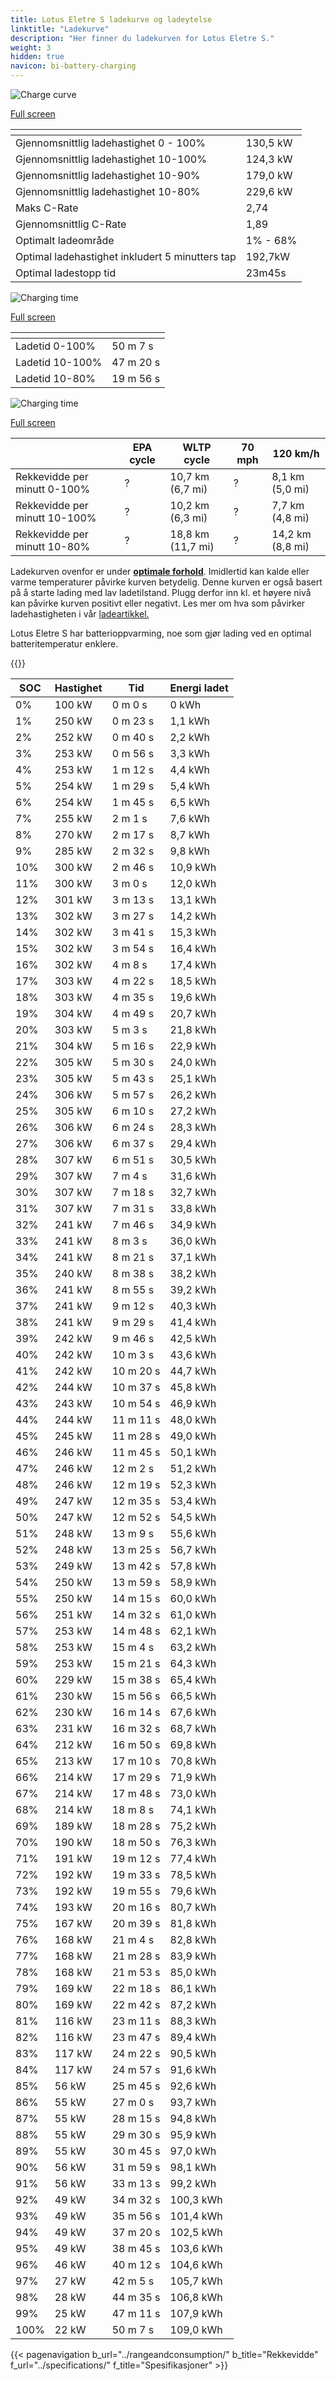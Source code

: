 ```yaml
---
title: Lotus Eletre S ladekurve og ladeytelse
linktitle: "Ladekurve"
description: "Her finner du ladekurven for Lotus Eletre S."
weight: 3
hidden: true
navicon: bi-battery-charging
---
```

<!-- markdownlint-disable MD033 -->
<!-- markdownlint-disable MD010 -->
<img src="/images/models/lotus/eletre/eletre_s/chargingcurve.svg" alt="Charge curve" class="img-fluid">

[Full screen](/images/models/lotus/eletre/eletre_s/chargingcurve.svg)


<div class="table-responsive">
<table class="table table-striped border">
	<thead>
		<tr>
			<th>
			</th>
			<th>
			</th>
		</tr>
	</thead>
	<tbody>
		<tr>
			<td>
				Gjennomsnittlig ladehastighet 0 - 100%
			</td>
			<td>
				130,5 kW
			</td>
		</tr>
		<tr>
			<td>
				Gjennomsnittlig ladehastighet 10-100%
			</td>
			<td>
				124,3 kW
			</td>
		</tr>
		<tr>
			<td>
				Gjennomsnittlig ladehastighet 10-90%
			</td>
			<td>
				179,0 kW
			</td>
		</tr>
		<tr>
			<td>
				Gjennomsnittlig ladehastighet 10-80%
			</td>
			<td>
				229,6 kW
			</td>
		</tr>
		<tr>
			<td>
				Maks C-Rate
			</td>
			<td>
				2,74
			</td>
		</tr>
		<tr>
			<td>
				Gjennomsnittlig C-Rate
			</td>
			<td>
				1,89
			</td>
		</tr>
		<tr>
			<td>
				Optimalt ladeområde
			</td>
			<td>
				1% - 68%
			</td>
		</tr>
		<tr>
			<td>
				Optimal ladehastighet inkludert 5 minutters tap
			</td>
			<td>
				192,7kW
			</td>
		</tr>
		<tr>
			<td>
				Optimal ladestopp tid
			</td>
			<td>
				23m45s
			</td>
		</tr>
	</tbody>
</table>
</div>
<img src="/images/models/lotus/eletre/eletre_s/chargingtime.svg" alt="Charging time" class="img-fluid">

[Full screen](/images/models/lotus/eletre/eletre_s/chargingtime.svg)
<div class="table-responsive">
<table class="table table-striped border">
	<thead>
		<tr>
			<th>
			</th>
			<th>
			</th>
		</tr>
	</thead>
	<tbody>
		<tr>
			<td>
				Ladetid 0-100%
			</td>
			<td>
				 50 m 7 s
			</td>
		</tr>
		<tr>
			<td>
				Ladetid 10-100%
			</td>
			<td>
				 47 m 20 s
			</td>
		</tr>
		<tr>
			<td>
				Ladetid 10-80%
			</td>
			<td>
				 19 m 56 s
			</td>
		</tr>
	</tbody>
</table>
</div>
<img src="/images/models/lotus/eletre/eletre_s/chargerangespeed.svg" alt="Charging time" class="img-fluid">

[Full screen](/images/models/lotus/eletre/eletre_s/chargerangespeed.svg)
<div class="table-responsive">
<table class="table table-striped border">
	<thead>
		<tr>
			<th>
			</th>
			<th>
				EPA cycle
			</th>
			<th>
				WLTP cycle
			</th>
			<th>
				70 mph
			</th>
			<th>
				120 km/h
			</th>
		</tr>
	</thead>
	<tbody>
		<tr>
			<td>
				Rekkevidde per minutt 0-100%
			</td>
			<td>
				?
			</td>
			<td>
				10,7 km (6,7 mi)
			</td>
			<td>
				?
			</td>
			<td>
				8,1 km (5,0 mi)
			</td>
		</tr>
		<tr>
			<td>
				Rekkevidde per minutt 10-100%
			</td>
			<td>
				?
			</td>
			<td>
				10,2 km (6,3 mi)
			</td>
			<td>
				?
			</td>
			<td>
				7,7 km (4,8 mi)
			</td>
		</tr>
		<tr>
			<td>
				Rekkevidde per minutt 10-80%
			</td>
			<td>
				?
			</td>
			<td>
				18,8 km (11,7 mi)
			</td>
			<td>
				?
			</td>
			<td>
				14,2 km (8,8 mi)
			</td>
		</tr>
	</tbody>
</table>
</div>


Ladekurven ovenfor er under **[optimale forhold](../../../../../technology/battery/charging/#temperatur)**. Imidlertid kan kalde eller varme temperaturer påvirke kurven betydelig. Denne kurven er også basert på å starte lading med lav ladetilstand. Plugg derfor inn kl. et høyere nivå kan påvirke kurven positivt eller negativt. Les mer om hva som påvirker ladehastigheten i vår [ladeartikkel.](../../../../../technology/battery/charging/)


Lotus Eletre S har batterioppvarming, noe som gjør lading ved en optimal batteritemperatur enklere.


{{<evkxdisplayaddarticle />}}
<div class="table-responsive">
<table class="table table-striped border">
	<thead>
		<tr>
			<th>
				SOC
			</th>
			<th>
				Hastighet
			</th>
			<th>
				Tid
			</th>
			<th>
				Energi ladet
			</th>
		</tr>
	</thead>
	<tbody>
		<tr>
			<td>
				0%
			</td>
			<td>
				100 kW
			</td>
			<td>
				 0 m 0 s
			</td>
			<td>
				0 kWh
			</td>
		</tr>
		<tr>
			<td>
				1%
			</td>
			<td>
				250 kW
			</td>
			<td>
				 0 m 23 s
			</td>
			<td>
				1,1 kWh
			</td>
		</tr>
		<tr>
			<td>
				2%
			</td>
			<td>
				252 kW
			</td>
			<td>
				 0 m 40 s
			</td>
			<td>
				2,2 kWh
			</td>
		</tr>
		<tr>
			<td>
				3%
			</td>
			<td>
				253 kW
			</td>
			<td>
				 0 m 56 s
			</td>
			<td>
				3,3 kWh
			</td>
		</tr>
		<tr>
			<td>
				4%
			</td>
			<td>
				253 kW
			</td>
			<td>
				 1 m 12 s
			</td>
			<td>
				4,4 kWh
			</td>
		</tr>
		<tr>
			<td>
				5%
			</td>
			<td>
				254 kW
			</td>
			<td>
				 1 m 29 s
			</td>
			<td>
				5,4 kWh
			</td>
		</tr>
		<tr>
			<td>
				6%
			</td>
			<td>
				254 kW
			</td>
			<td>
				 1 m 45 s
			</td>
			<td>
				6,5 kWh
			</td>
		</tr>
		<tr>
			<td>
				7%
			</td>
			<td>
				255 kW
			</td>
			<td>
				 2 m 1 s
			</td>
			<td>
				7,6 kWh
			</td>
		</tr>
		<tr>
			<td>
				8%
			</td>
			<td>
				270 kW
			</td>
			<td>
				 2 m 17 s
			</td>
			<td>
				8,7 kWh
			</td>
		</tr>
		<tr>
			<td>
				9%
			</td>
			<td>
				285 kW
			</td>
			<td>
				 2 m 32 s
			</td>
			<td>
				9,8 kWh
			</td>
		</tr>
		<tr>
			<td>
				10%
			</td>
			<td>
				300 kW
			</td>
			<td>
				 2 m 46 s
			</td>
			<td>
				10,9 kWh
			</td>
		</tr>
		<tr>
			<td>
				11%
			</td>
			<td>
				300 kW
			</td>
			<td>
				 3 m 0 s
			</td>
			<td>
				12,0 kWh
			</td>
		</tr>
		<tr>
			<td>
				12%
			</td>
			<td>
				301 kW
			</td>
			<td>
				 3 m 13 s
			</td>
			<td>
				13,1 kWh
			</td>
		</tr>
		<tr>
			<td>
				13%
			</td>
			<td>
				302 kW
			</td>
			<td>
				 3 m 27 s
			</td>
			<td>
				14,2 kWh
			</td>
		</tr>
		<tr>
			<td>
				14%
			</td>
			<td>
				302 kW
			</td>
			<td>
				 3 m 41 s
			</td>
			<td>
				15,3 kWh
			</td>
		</tr>
		<tr>
			<td>
				15%
			</td>
			<td>
				302 kW
			</td>
			<td>
				 3 m 54 s
			</td>
			<td>
				16,4 kWh
			</td>
		</tr>
		<tr>
			<td>
				16%
			</td>
			<td>
				302 kW
			</td>
			<td>
				 4 m 8 s
			</td>
			<td>
				17,4 kWh
			</td>
		</tr>
		<tr>
			<td>
				17%
			</td>
			<td>
				303 kW
			</td>
			<td>
				 4 m 22 s
			</td>
			<td>
				18,5 kWh
			</td>
		</tr>
		<tr>
			<td>
				18%
			</td>
			<td>
				303 kW
			</td>
			<td>
				 4 m 35 s
			</td>
			<td>
				19,6 kWh
			</td>
		</tr>
		<tr>
			<td>
				19%
			</td>
			<td>
				304 kW
			</td>
			<td>
				 4 m 49 s
			</td>
			<td>
				20,7 kWh
			</td>
		</tr>
		<tr>
			<td>
				20%
			</td>
			<td>
				303 kW
			</td>
			<td>
				 5 m 3 s
			</td>
			<td>
				21,8 kWh
			</td>
		</tr>
		<tr>
			<td>
				21%
			</td>
			<td>
				304 kW
			</td>
			<td>
				 5 m 16 s
			</td>
			<td>
				22,9 kWh
			</td>
		</tr>
		<tr>
			<td>
				22%
			</td>
			<td>
				305 kW
			</td>
			<td>
				 5 m 30 s
			</td>
			<td>
				24,0 kWh
			</td>
		</tr>
		<tr>
			<td>
				23%
			</td>
			<td>
				305 kW
			</td>
			<td>
				 5 m 43 s
			</td>
			<td>
				25,1 kWh
			</td>
		</tr>
		<tr>
			<td>
				24%
			</td>
			<td>
				306 kW
			</td>
			<td>
				 5 m 57 s
			</td>
			<td>
				26,2 kWh
			</td>
		</tr>
		<tr>
			<td>
				25%
			</td>
			<td>
				305 kW
			</td>
			<td>
				 6 m 10 s
			</td>
			<td>
				27,2 kWh
			</td>
		</tr>
		<tr>
			<td>
				26%
			</td>
			<td>
				306 kW
			</td>
			<td>
				 6 m 24 s
			</td>
			<td>
				28,3 kWh
			</td>
		</tr>
		<tr>
			<td>
				27%
			</td>
			<td>
				306 kW
			</td>
			<td>
				 6 m 37 s
			</td>
			<td>
				29,4 kWh
			</td>
		</tr>
		<tr>
			<td>
				28%
			</td>
			<td>
				307 kW
			</td>
			<td>
				 6 m 51 s
			</td>
			<td>
				30,5 kWh
			</td>
		</tr>
		<tr>
			<td>
				29%
			</td>
			<td>
				307 kW
			</td>
			<td>
				 7 m 4 s
			</td>
			<td>
				31,6 kWh
			</td>
		</tr>
		<tr>
			<td>
				30%
			</td>
			<td>
				307 kW
			</td>
			<td>
				 7 m 18 s
			</td>
			<td>
				32,7 kWh
			</td>
		</tr>
		<tr>
			<td>
				31%
			</td>
			<td>
				307 kW
			</td>
			<td>
				 7 m 31 s
			</td>
			<td>
				33,8 kWh
			</td>
		</tr>
		<tr>
			<td>
				32%
			</td>
			<td>
				241 kW
			</td>
			<td>
				 7 m 46 s
			</td>
			<td>
				34,9 kWh
			</td>
		</tr>
		<tr>
			<td>
				33%
			</td>
			<td>
				241 kW
			</td>
			<td>
				 8 m 3 s
			</td>
			<td>
				36,0 kWh
			</td>
		</tr>
		<tr>
			<td>
				34%
			</td>
			<td>
				241 kW
			</td>
			<td>
				 8 m 21 s
			</td>
			<td>
				37,1 kWh
			</td>
		</tr>
		<tr>
			<td>
				35%
			</td>
			<td>
				240 kW
			</td>
			<td>
				 8 m 38 s
			</td>
			<td>
				38,2 kWh
			</td>
		</tr>
		<tr>
			<td>
				36%
			</td>
			<td>
				241 kW
			</td>
			<td>
				 8 m 55 s
			</td>
			<td>
				39,2 kWh
			</td>
		</tr>
		<tr>
			<td>
				37%
			</td>
			<td>
				241 kW
			</td>
			<td>
				 9 m 12 s
			</td>
			<td>
				40,3 kWh
			</td>
		</tr>
		<tr>
			<td>
				38%
			</td>
			<td>
				241 kW
			</td>
			<td>
				 9 m 29 s
			</td>
			<td>
				41,4 kWh
			</td>
		</tr>
		<tr>
			<td>
				39%
			</td>
			<td>
				242 kW
			</td>
			<td>
				 9 m 46 s
			</td>
			<td>
				42,5 kWh
			</td>
		</tr>
		<tr>
			<td>
				40%
			</td>
			<td>
				242 kW
			</td>
			<td>
				 10 m 3 s
			</td>
			<td>
				43,6 kWh
			</td>
		</tr>
		<tr>
			<td>
				41%
			</td>
			<td>
				242 kW
			</td>
			<td>
				 10 m 20 s
			</td>
			<td>
				44,7 kWh
			</td>
		</tr>
		<tr>
			<td>
				42%
			</td>
			<td>
				244 kW
			</td>
			<td>
				 10 m 37 s
			</td>
			<td>
				45,8 kWh
			</td>
		</tr>
		<tr>
			<td>
				43%
			</td>
			<td>
				243 kW
			</td>
			<td>
				 10 m 54 s
			</td>
			<td>
				46,9 kWh
			</td>
		</tr>
		<tr>
			<td>
				44%
			</td>
			<td>
				244 kW
			</td>
			<td>
				 11 m 11 s
			</td>
			<td>
				48,0 kWh
			</td>
		</tr>
		<tr>
			<td>
				45%
			</td>
			<td>
				245 kW
			</td>
			<td>
				 11 m 28 s
			</td>
			<td>
				49,0 kWh
			</td>
		</tr>
		<tr>
			<td>
				46%
			</td>
			<td>
				246 kW
			</td>
			<td>
				 11 m 45 s
			</td>
			<td>
				50,1 kWh
			</td>
		</tr>
		<tr>
			<td>
				47%
			</td>
			<td>
				246 kW
			</td>
			<td>
				 12 m 2 s
			</td>
			<td>
				51,2 kWh
			</td>
		</tr>
		<tr>
			<td>
				48%
			</td>
			<td>
				246 kW
			</td>
			<td>
				 12 m 19 s
			</td>
			<td>
				52,3 kWh
			</td>
		</tr>
		<tr>
			<td>
				49%
			</td>
			<td>
				247 kW
			</td>
			<td>
				 12 m 35 s
			</td>
			<td>
				53,4 kWh
			</td>
		</tr>
		<tr>
			<td>
				50%
			</td>
			<td>
				247 kW
			</td>
			<td>
				 12 m 52 s
			</td>
			<td>
				54,5 kWh
			</td>
		</tr>
		<tr>
			<td>
				51%
			</td>
			<td>
				248 kW
			</td>
			<td>
				 13 m 9 s
			</td>
			<td>
				55,6 kWh
			</td>
		</tr>
		<tr>
			<td>
				52%
			</td>
			<td>
				248 kW
			</td>
			<td>
				 13 m 25 s
			</td>
			<td>
				56,7 kWh
			</td>
		</tr>
		<tr>
			<td>
				53%
			</td>
			<td>
				249 kW
			</td>
			<td>
				 13 m 42 s
			</td>
			<td>
				57,8 kWh
			</td>
		</tr>
		<tr>
			<td>
				54%
			</td>
			<td>
				250 kW
			</td>
			<td>
				 13 m 59 s
			</td>
			<td>
				58,9 kWh
			</td>
		</tr>
		<tr>
			<td>
				55%
			</td>
			<td>
				250 kW
			</td>
			<td>
				 14 m 15 s
			</td>
			<td>
				60,0 kWh
			</td>
		</tr>
		<tr>
			<td>
				56%
			</td>
			<td>
				251 kW
			</td>
			<td>
				 14 m 32 s
			</td>
			<td>
				61,0 kWh
			</td>
		</tr>
		<tr>
			<td>
				57%
			</td>
			<td>
				253 kW
			</td>
			<td>
				 14 m 48 s
			</td>
			<td>
				62,1 kWh
			</td>
		</tr>
		<tr>
			<td>
				58%
			</td>
			<td>
				253 kW
			</td>
			<td>
				 15 m 4 s
			</td>
			<td>
				63,2 kWh
			</td>
		</tr>
		<tr>
			<td>
				59%
			</td>
			<td>
				253 kW
			</td>
			<td>
				 15 m 21 s
			</td>
			<td>
				64,3 kWh
			</td>
		</tr>
		<tr>
			<td>
				60%
			</td>
			<td>
				229 kW
			</td>
			<td>
				 15 m 38 s
			</td>
			<td>
				65,4 kWh
			</td>
		</tr>
		<tr>
			<td>
				61%
			</td>
			<td>
				230 kW
			</td>
			<td>
				 15 m 56 s
			</td>
			<td>
				66,5 kWh
			</td>
		</tr>
		<tr>
			<td>
				62%
			</td>
			<td>
				230 kW
			</td>
			<td>
				 16 m 14 s
			</td>
			<td>
				67,6 kWh
			</td>
		</tr>
		<tr>
			<td>
				63%
			</td>
			<td>
				231 kW
			</td>
			<td>
				 16 m 32 s
			</td>
			<td>
				68,7 kWh
			</td>
		</tr>
		<tr>
			<td>
				64%
			</td>
			<td>
				212 kW
			</td>
			<td>
				 16 m 50 s
			</td>
			<td>
				69,8 kWh
			</td>
		</tr>
		<tr>
			<td>
				65%
			</td>
			<td>
				213 kW
			</td>
			<td>
				 17 m 10 s
			</td>
			<td>
				70,8 kWh
			</td>
		</tr>
		<tr>
			<td>
				66%
			</td>
			<td>
				214 kW
			</td>
			<td>
				 17 m 29 s
			</td>
			<td>
				71,9 kWh
			</td>
		</tr>
		<tr>
			<td>
				67%
			</td>
			<td>
				214 kW
			</td>
			<td>
				 17 m 48 s
			</td>
			<td>
				73,0 kWh
			</td>
		</tr>
		<tr>
			<td>
				68%
			</td>
			<td>
				214 kW
			</td>
			<td>
				 18 m 8 s
			</td>
			<td>
				74,1 kWh
			</td>
		</tr>
		<tr>
			<td>
				69%
			</td>
			<td>
				189 kW
			</td>
			<td>
				 18 m 28 s
			</td>
			<td>
				75,2 kWh
			</td>
		</tr>
		<tr>
			<td>
				70%
			</td>
			<td>
				190 kW
			</td>
			<td>
				 18 m 50 s
			</td>
			<td>
				76,3 kWh
			</td>
		</tr>
		<tr>
			<td>
				71%
			</td>
			<td>
				191 kW
			</td>
			<td>
				 19 m 12 s
			</td>
			<td>
				77,4 kWh
			</td>
		</tr>
		<tr>
			<td>
				72%
			</td>
			<td>
				192 kW
			</td>
			<td>
				 19 m 33 s
			</td>
			<td>
				78,5 kWh
			</td>
		</tr>
		<tr>
			<td>
				73%
			</td>
			<td>
				192 kW
			</td>
			<td>
				 19 m 55 s
			</td>
			<td>
				79,6 kWh
			</td>
		</tr>
		<tr>
			<td>
				74%
			</td>
			<td>
				193 kW
			</td>
			<td>
				 20 m 16 s
			</td>
			<td>
				80,7 kWh
			</td>
		</tr>
		<tr>
			<td>
				75%
			</td>
			<td>
				167 kW
			</td>
			<td>
				 20 m 39 s
			</td>
			<td>
				81,8 kWh
			</td>
		</tr>
		<tr>
			<td>
				76%
			</td>
			<td>
				168 kW
			</td>
			<td>
				 21 m 4 s
			</td>
			<td>
				82,8 kWh
			</td>
		</tr>
		<tr>
			<td>
				77%
			</td>
			<td>
				168 kW
			</td>
			<td>
				 21 m 28 s
			</td>
			<td>
				83,9 kWh
			</td>
		</tr>
		<tr>
			<td>
				78%
			</td>
			<td>
				168 kW
			</td>
			<td>
				 21 m 53 s
			</td>
			<td>
				85,0 kWh
			</td>
		</tr>
		<tr>
			<td>
				79%
			</td>
			<td>
				169 kW
			</td>
			<td>
				 22 m 18 s
			</td>
			<td>
				86,1 kWh
			</td>
		</tr>
		<tr>
			<td>
				80%
			</td>
			<td>
				169 kW
			</td>
			<td>
				 22 m 42 s
			</td>
			<td>
				87,2 kWh
			</td>
		</tr>
		<tr>
			<td>
				81%
			</td>
			<td>
				116 kW
			</td>
			<td>
				 23 m 11 s
			</td>
			<td>
				88,3 kWh
			</td>
		</tr>
		<tr>
			<td>
				82%
			</td>
			<td>
				116 kW
			</td>
			<td>
				 23 m 47 s
			</td>
			<td>
				89,4 kWh
			</td>
		</tr>
		<tr>
			<td>
				83%
			</td>
			<td>
				117 kW
			</td>
			<td>
				 24 m 22 s
			</td>
			<td>
				90,5 kWh
			</td>
		</tr>
		<tr>
			<td>
				84%
			</td>
			<td>
				117 kW
			</td>
			<td>
				 24 m 57 s
			</td>
			<td>
				91,6 kWh
			</td>
		</tr>
		<tr>
			<td>
				85%
			</td>
			<td>
				56 kW
			</td>
			<td>
				 25 m 45 s
			</td>
			<td>
				92,6 kWh
			</td>
		</tr>
		<tr>
			<td>
				86%
			</td>
			<td>
				55 kW
			</td>
			<td>
				 27 m 0 s
			</td>
			<td>
				93,7 kWh
			</td>
		</tr>
		<tr>
			<td>
				87%
			</td>
			<td>
				55 kW
			</td>
			<td>
				 28 m 15 s
			</td>
			<td>
				94,8 kWh
			</td>
		</tr>
		<tr>
			<td>
				88%
			</td>
			<td>
				55 kW
			</td>
			<td>
				 29 m 30 s
			</td>
			<td>
				95,9 kWh
			</td>
		</tr>
		<tr>
			<td>
				89%
			</td>
			<td>
				55 kW
			</td>
			<td>
				 30 m 45 s
			</td>
			<td>
				97,0 kWh
			</td>
		</tr>
		<tr>
			<td>
				90%
			</td>
			<td>
				56 kW
			</td>
			<td>
				 31 m 59 s
			</td>
			<td>
				98,1 kWh
			</td>
		</tr>
		<tr>
			<td>
				91%
			</td>
			<td>
				56 kW
			</td>
			<td>
				 33 m 13 s
			</td>
			<td>
				99,2 kWh
			</td>
		</tr>
		<tr>
			<td>
				92%
			</td>
			<td>
				49 kW
			</td>
			<td>
				 34 m 32 s
			</td>
			<td>
				100,3 kWh
			</td>
		</tr>
		<tr>
			<td>
				93%
			</td>
			<td>
				49 kW
			</td>
			<td>
				 35 m 56 s
			</td>
			<td>
				101,4 kWh
			</td>
		</tr>
		<tr>
			<td>
				94%
			</td>
			<td>
				49 kW
			</td>
			<td>
				 37 m 20 s
			</td>
			<td>
				102,5 kWh
			</td>
		</tr>
		<tr>
			<td>
				95%
			</td>
			<td>
				49 kW
			</td>
			<td>
				 38 m 45 s
			</td>
			<td>
				103,6 kWh
			</td>
		</tr>
		<tr>
			<td>
				96%
			</td>
			<td>
				46 kW
			</td>
			<td>
				 40 m 12 s
			</td>
			<td>
				104,6 kWh
			</td>
		</tr>
		<tr>
			<td>
				97%
			</td>
			<td>
				27 kW
			</td>
			<td>
				 42 m 5 s
			</td>
			<td>
				105,7 kWh
			</td>
		</tr>
		<tr>
			<td>
				98%
			</td>
			<td>
				28 kW
			</td>
			<td>
				 44 m 35 s
			</td>
			<td>
				106,8 kWh
			</td>
		</tr>
		<tr>
			<td>
				99%
			</td>
			<td>
				25 kW
			</td>
			<td>
				 47 m 11 s
			</td>
			<td>
				107,9 kWh
			</td>
		</tr>
		<tr>
			<td>
				100%
			</td>
			<td>
				22 kW
			</td>
			<td>
				 50 m 7 s
			</td>
			<td>
				109,0 kWh
			</td>
		</tr>
	</tbody>
</table>
</div>


{{< pagenavigation b_url="../rangeandconsumption/" b_title="Rekkevidde" f_url="../specifications/" f_title="Spesifikasjoner" >}}
